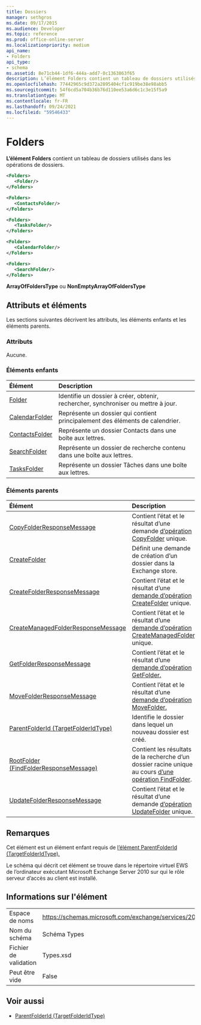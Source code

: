 ```yaml
---
title: Dossiers
manager: sethgros
ms.date: 09/17/2015
ms.audience: Developer
ms.topic: reference
ms.prod: office-online-server
ms.localizationpriority: medium
api_name:
- Folders
api_type:
- schema
ms.assetid: 8e71cb44-1df6-444a-add7-0c1363863f65
description: L’élément Folders contient un tableau de dossiers utilisés dans les opérations de dossiers.
ms.openlocfilehash: 77442965c9d372a2895404cf1c919be38e98abb5
ms.sourcegitcommit: 54f6cd5a704b36b76d110ee53a6d6c1c3e15f5a9
ms.translationtype: MT
ms.contentlocale: fr-FR
ms.lasthandoff: 09/24/2021
ms.locfileid: "59546433"
---
```

# <a name="folders"></a>Folders

**L’élément Folders** contient un tableau de dossiers utilisés dans les opérations de dossiers. 
  
```xml
<Folders>
   <Folder/>
</Folders>
```

```xml
<Folders>
   <ContactsFolder/> 
</Folders>
```

```xml
<Folders>
   <TasksFolder/>
</Folders>
```

```xml
<Folders>
   <CalendarFolder/>
</Folders>
```

```xml
<Folders>
   <SearchFolder/> 
</Folders>
```

**ArrayOfFoldersType** ou **NonEmptyArrayOfFoldersType**

## <a name="attributes-and-elements"></a>Attributs et éléments

Les sections suivantes décrivent les attributs, les éléments enfants et les éléments parents.
  
### <a name="attributes"></a>Attributs

Aucune.
  
### <a name="child-elements"></a>Éléments enfants

|**Élément**|**Description**|
|:-----|:-----|
|[Folder](folder.md) <br/> |Identifie un dossier à créer, obtenir, rechercher, synchroniser ou mettre à jour.  <br/> |
|[CalendarFolder](calendarfolder.md) <br/> |Représente un dossier qui contient principalement des éléments de calendrier.  <br/> |
|[ContactsFolder](contactsfolder.md) <br/> |Représente un dossier Contacts dans une boîte aux lettres.  <br/> |
|[SearchFolder](searchfolder.md) <br/> |Représente un dossier de recherche contenu dans une boîte aux lettres.  <br/> |
|[TasksFolder](tasksfolder.md) <br/> |Représente un dossier Tâches dans une boîte aux lettres.  <br/> |
   
### <a name="parent-elements"></a>Éléments parents

|**Élément**|**Description**|
|:-----|:-----|
|[CopyFolderResponseMessage](copyfolderresponsemessage.md) <br/> |Contient l’état et le résultat d’une demande [d’opération CopyFolder](copyfolder-operation.md) unique.  <br/> |
|[CreateFolder](createfolder.md) <br/> |Définit une demande de création d’un dossier dans la Exchange store.  <br/> |
|[CreateFolderResponseMessage](createfolderresponsemessage.md) <br/> |Contient l’état et le résultat d’une [demande d’opération CreateFolder](createfolder-operation.md) unique.  <br/> |
|[CreateManagedFolderResponseMessage](createmanagedfolderresponsemessage.md) <br/> |Contient l’état et le résultat d’une [demande d’opération CreateManagedFolder](createmanagedfolder-operation.md) unique.  <br/> |
|[GetFolderResponseMessage](getfolderresponsemessage.md) <br/> |Contient l’état et le résultat d’une [demande d’opération GetFolder.](getfolder-operation.md)  <br/> |
|[MoveFolderResponseMessage](movefolderresponsemessage.md) <br/> |Contient l’état et le résultat d’une [demande d’opération MoveFolder.](movefolder-operation.md)  <br/> |
|[ParentFolderId (TargetFolderIdType)](parentfolderid-targetfolderidtype.md) <br/> |Identifie le dossier dans lequel un nouveau dossier est créé.  <br/> |
|[RootFolder (FindFolderResponseMessage)](rootfolder-findfolderresponsemessage.md) <br/> |Contient les résultats de la recherche d’un dossier racine unique au cours [d’une opération FindFolder](findfolder-operation.md).  <br/> |
|[UpdateFolderResponseMessage](updatefolderresponsemessage.md) <br/> |Contient l’état et le résultat d’une demande [d’opération UpdateFolder](updatefolder-operation.md) unique.  <br/> |
   
## <a name="remarks"></a>Remarques

Cet élément est un élément enfant requis de [l’élément ParentFolderId (TargetFolderIdType).](parentfolderid-targetfolderidtype.md) 
  
Le schéma qui décrit cet élément se trouve dans le répertoire virtuel EWS de l’ordinateur exécutant Microsoft Exchange Server 2010 sur qui le rôle serveur d’accès au client est installé.
  
## <a name="element-information"></a>Informations sur l'élément

|||
|:-----|:-----|
|Espace de noms  <br/> |https://schemas.microsoft.com/exchange/services/2006/types  <br/> |
|Nom du schéma  <br/> |Schéma Types  <br/> |
|Fichier de validation  <br/> |Types.xsd  <br/> |
|Peut être vide  <br/> |False  <br/> |
   
## <a name="see-also"></a>Voir aussi

- [ParentFolderId (TargetFolderIdType)](parentfolderid-targetfolderidtype.md)

